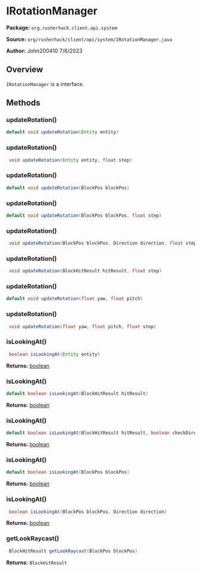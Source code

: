 # IRotationManager

**Package:** `org.rusherhack.client.api.system`

**Source:** `org/rusherhack/client/api/system/IRotationManager.java`

**Author:** John200410 7/6/2023



## Overview

`IRotationManager` is a interface.

## Methods

### updateRotation()

```java
default void updateRotation(Entity entity)
```

### updateRotation()

```java
 void updateRotation(Entity entity, float step)
```

### updateRotation()

```java
default void updateRotation(BlockPos blockPos)
```

### updateRotation()

```java
default void updateRotation(BlockPos blockPos, float step)
```

### updateRotation()

```java
 void updateRotation(BlockPos blockPos, Direction direction, float step)
```

### updateRotation()

```java
 void updateRotation(BlockHitResult hitResult, float step)
```

### updateRotation()

```java
default void updateRotation(float yaw, float pitch)
```

### updateRotation()

```java
 void updateRotation(float yaw, float pitch, float step)
```

### isLookingAt()

```java
 boolean isLookingAt(Entity entity)
```

**Returns:** [boolean](https://docs.oracle.com/en/java/javase/21/docs/api/java.base/java/lang/Boolean.html)

### isLookingAt()

```java
default boolean isLookingAt(BlockHitResult hitResult)
```

**Returns:** [boolean](https://docs.oracle.com/en/java/javase/21/docs/api/java.base/java/lang/Boolean.html)

### isLookingAt()

```java
default boolean isLookingAt(BlockHitResult hitResult, boolean checkDirection)
```

**Returns:** [boolean](https://docs.oracle.com/en/java/javase/21/docs/api/java.base/java/lang/Boolean.html)

### isLookingAt()

```java
default boolean isLookingAt(BlockPos blockPos)
```

**Returns:** [boolean](https://docs.oracle.com/en/java/javase/21/docs/api/java.base/java/lang/Boolean.html)

### isLookingAt()

```java
 boolean isLookingAt(BlockPos blockPos, Direction direction)
```

**Returns:** [boolean](https://docs.oracle.com/en/java/javase/21/docs/api/java.base/java/lang/Boolean.html)

### getLookRaycast()

```java
 BlockHitResult getLookRaycast(BlockPos blockPos)
```

**Returns:** `BlockHitResult`


